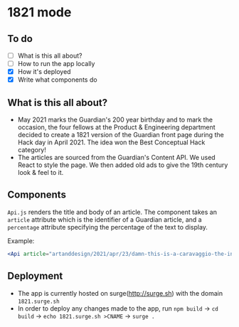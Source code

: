# 1821 mode

## To do

- [ ] What is this all about?
- [ ] How to run the app locally
- [x] How it's deployed
- [x] Write what components do

## What is this all about?
* May 2021 marks the Guardian's 200 year birthday and to mark the occasion, the four fellows at the Product & Engineering department decided to create a 1821 version of the Guardian front page during the Hack day in April 2021. The idea won the Best Conceptual Hack category!
* The articles are sourced from the Guardian's Content API. We used React to style the page. We then added old ads to give the 19th century look & feel to it.

## Components

`Api.js` renders the title and body of an article.
The component takes an `article` attribute which is the identifier of a Guardian article, and a `percentage` attribute specifying the percentage of the text to display.

Example:
```jsx
<Api article="artanddesign/2021/apr/23/damn-this-is-a-caravaggio-the-inside-story-of-an-old-master-found-in-spain" percentage="60" />
```

## Deployment 
* The app is currently hosted on surge(http://surge.sh) with the domain `1821.surge.sh`
* In order to deploy any changes made to the app, run `npm build` -> `cd build` -> `echo 1821.surge.sh >CNAME` -> `surge .`
